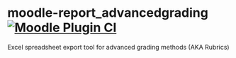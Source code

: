 # moodle-report_advancedgrading [![Moodle Plugin CI](https://github.com/marcusgreen/moodle-report_advancedgrading/actions/workflows/moodle-ci.yml/badge.svg)](https://github.com/marcusgreen/moodle-report_advancedgrading/actions/workflows/moodle-ci.yml)

Excel spreadsheet export tool for advanced grading methods (AKA Rubrics)